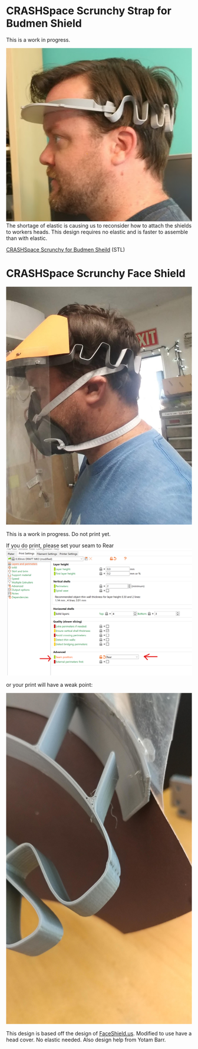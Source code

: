 # CRASHSpace Scrunchy Strap for Budmen Shield
This is a work in progress.

![CRASHSpace Scrunchy Strap](https://raw.githubusercontent.com/CRASHSpace/COVID-19-3dprints/master/images/crashspaceScrunchy_left.png)
The shortage of elastic is causing us to reconsider how to attach the shields to workers heads. This design requires no elastic and is faster to assemble than with elastic.

[CRASHSpace Scrunchy for Budmen Sheild](https://github.com/CRASHSpace/COVID-19-3dprints/raw/master/Face%20Shield/CRASHSpaceScrunchy/C-Scrunchy-Budmen-v1rc1.STL) (STL)



# CRASHSpace Scrunchy Face Shield
![CRASHSpace Scrunchy Face Shield](https://raw.githubusercontent.com/CRASHSpace/COVID-19-3dprints/master/images/scrunchy-pic.jpg)

This is a work in progress. Do not print yet.


If you do print, please set your seam to Rear
![Rear Seam](https://raw.githubusercontent.com/CRASHSpace/COVID-19-3dprints/master/images/scrunchy_seam.png)

or your print will have a weak point:

![Weak Seam](https://raw.githubusercontent.com/CRASHSpace/COVID-19-3dprints/master/images/scrunchy-seam1.jpg)


This design is based off the design of [FaceShield.us](https://FaceShield.us). Modified to use have a head cover. No elastic needed. Also design help from Yotam Barr.
